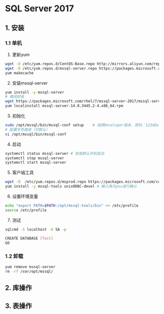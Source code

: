 # SQL Server 2017

## 1. 安装

### 1.1 单机

1. 更新yum

```bash
wget -O /etc/yum.repos.d/CentOS-Base.repo http://mirrors.aliyun.com/repo/Centos-7.repo 
wget -O /etc/yum.repos.d/mssql-server.repo https://packages.microsoft.com/config/rhel/7/mssql-server-2017.repo
yum makecache 
```

2. 安装mssql-server

```bash
yum install -y mssql-server
# 离线安装
wget https://packages.microsoft.com/rhel/7/mssql-server-2017/mssql-server-14.0.3445.2-4.x86_64.rpm
yum localinstall mssql-server-14.0.3445.2-4.x86_64.rpm
```

3. 初始化

```bash
sudo /opt/mssql/bin/mssql-conf setup    # 选择Developer版本，密码：1234Qwer
# 配置文件路径（可默认）
vi /opt/mssql/bin/mssql-conf
```

4. 启动

```bash
systemctl status mssql-server # 安装默认开机启动
systemctl stop mssql-server
systemctl start mssql-server
```

5. 客户端工具

```bash
wget -O  /etc/yum.repos.d/msprod.repo https://packages.microsoft.com/config/rhel/7/prod.repo
yum install -y mssql-tools unixODBC-devel # 输入两次yes进行确认
```

6. 设置环境变量

```bash
echo "export PATH=$PATH:/opt/mssql-tools/bin" >> /etc/profile
source /etc/profile
```


7. 测试

```bash
sqlcmd -S localhost -U SA -p

CREATE DATABASE [Test]
GO
```

### 1.2 卸载

```bash
yum remove mssql-server
rm -rf /var/opt/mssql/
```

## 2. 库操作

## 3. 表操作

